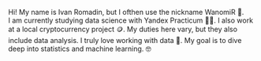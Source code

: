 Hi! My name is Ivan Romadin, but I ofthen use the nickname WanomiR 🤖.  
I am currently studying data science with Yandex Practicum 👨‍🎓. I also work at a local cryptocurrency project 🪙. My duties here vary, but they also include data analysis. I truly love working with data 🤩. My goal is to dive deep into statistics and machine learning. 🤓
<!---
Wanomir/Wanomir is a ✨ special ✨ repository because its `README.md` (this file) appears on your GitHub profile.
You can click the Preview link to take a look at your changes.
--->
